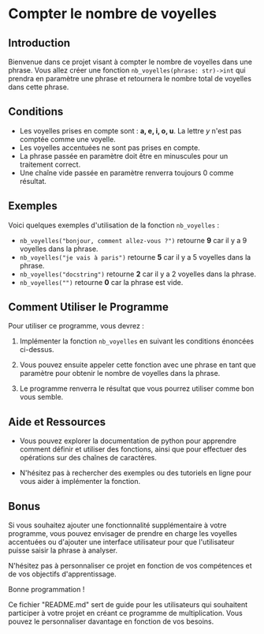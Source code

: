 # Compter le nombre de voyelles

## Introduction
Bienvenue dans ce projet visant à compter le nombre de voyelles dans une phrase. Vous allez créer une fonction `nb_voyelles(phrase: str)->int` qui prendra en paramètre une phrase et retournera le nombre total de voyelles dans cette phrase.

## Conditions
- Les voyelles prises en compte sont : **a, e, i, o, u**. La lettre *y* n'est pas comptée comme une voyelle.
- Les voyelles accentuées ne sont pas prises en compte.
- La phrase passée en paramètre doit être en minuscules pour un traitement correct.
- Une chaîne vide passée en paramètre renverra toujours 0 comme résultat.

## Exemples
Voici quelques exemples d'utilisation de la fonction `nb_voyelles` :

- `nb_voyelles("bonjour, comment allez-vous ?")` retourne **9** car il y a 9 voyelles dans la phrase.
- `nb_voyelles("je vais à paris")` retourne **5** car il y a 5 voyelles dans la phrase.
- `nb_voyelles("docstring")` retourne **2** car il y a 2 voyelles dans la phrase.
- `nb_voyelles("")` retourne **0** car la phrase est vide.

## Comment Utiliser le Programme
Pour utiliser ce programme, vous devrez :

1. Implémenter la fonction `nb_voyelles` en suivant les conditions énoncées ci-dessus.

2. Vous pouvez ensuite appeler cette fonction avec une phrase en tant que paramètre pour obtenir le nombre de voyelles dans la phrase.

3. Le programme renverra le résultat que vous pourrez utiliser comme bon vous semble.

## Aide et Ressources
- Vous pouvez explorer la documentation de python pour apprendre comment définir et utiliser des fonctions, ainsi que pour effectuer des opérations sur des chaînes de caractères.

- N'hésitez pas à rechercher des exemples ou des tutoriels en ligne pour vous aider à implémenter la fonction.

## Bonus
Si vous souhaitez ajouter une fonctionnalité supplémentaire à votre programme, vous pouvez envisager de prendre en charge les voyelles accentuées ou d'ajouter une interface utilisateur pour que l'utilisateur puisse saisir la phrase à analyser.

N'hésitez pas à personnaliser ce projet en fonction de vos compétences et de vos objectifs d'apprentissage.

Bonne programmation !

Ce fichier "README.md" sert de guide pour les utilisateurs qui souhaitent participer à votre projet en créant ce programme de multiplication. Vous pouvez le personnaliser davantage en fonction de vos besoins.
